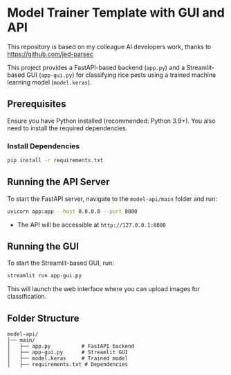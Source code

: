 # Model Trainer Template with GUI and API
This repository is based on my colleague AI developers work, thanks to https://github.com/jed-parsec

This project provides a FastAPI-based backend (`app.py`) and a Streamlit-based GUI (`app-gui.py`) for classifying rice pests using a trained machine learning model (`model.keras`).

## Prerequisites

Ensure you have Python installed (recommended: Python 3.9+). You also need to install the required dependencies.

### Install Dependencies

```sh
pip install -r requirements.txt
```

## Running the API Server

To start the FastAPI server, navigate to the `model-api/main` folder and run:

```sh
uvicorn app:app --host 0.0.0.0 --port 8000
```

- The API will be accessible at `http://127.0.0.1:8000`

## Running the GUI

To start the Streamlit-based GUI, run:

```sh
streamlit run app-gui.py
```

This will launch the web interface where you can upload images for classification.


## Folder Structure

```
model-api/
│── main/
│   ├── app.py          # FastAPI backend
│   ├── app-gui.py      # Streamlit GUI
│   ├── model.keras     # Trained model
│   ├── requirements.txt # Dependencies
```



